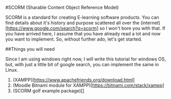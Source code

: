 #SCORM (Sharable Content Object Reference Model)

SCORM is a standard for creating E-learning software products. You can find details about it's history and purpose scattered all over the (internet)[https://www.google.com/search?q=scorm] so I won't bore you with that. If you have arrived here, I assume that you have already read a lot and now you want to implement. So, without further ado, let's get started.


##Things you will need

Since I am using windows right now, I will write this tutorial for windows OS, but, with just a little bit of google search, you can implement the same in Linux.

1. (XAMPP)[https://www.apachefriends.org/download.html]
2. (Moodle Bitnami module for XAMPP)[https://bitnami.com/stack/xampp]
3. (SCORM golf example package)[]